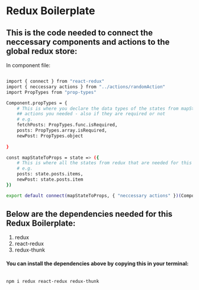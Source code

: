 # Redux Boilerplate

## This is the code needed to connect the neccessary components and actions to the global redux store:

In component file:

```bash

import { connect } from "react-redux"
import { neccessary actions } from "../actions/randomAction"
import PropTypes from "prop-types"

Component.propTypes = {
    # This is where you declare the data types of the states from mapStateToProps and
    ## actions you needed - also if they are required or not
    # e.g.
    fetchPosts: PropTypes.func.isRequired,
    posts: PropTypes.array.isRequired,
    newPost: PropTypes.object
    
}

const mapStateToProps = state => ({
    # This is where all the states from redux that are needed for this component go
    # e.g.
    posts: state.posts.items,
    newPost: state.posts.item
})

export default connect(mapStateToProps, { "neccessary actions" })(Component)

```

## Below are the dependencies needed for this Redux Boilerplate:

1. redux
2. react-redux
3. redux-thunk

#### You can install the dependencies above by copying this in your terminal:

```bash

npm i redux react-redux redux-thunk

```
